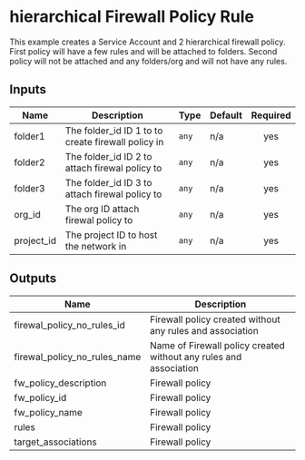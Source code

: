 #  hierarchical Firewall Policy Rule

This example creates a Service Account and 2 hierarchical firewall policy. First policy will have a few rules and will be attached to folders. Second policy will not be attached and any folders/org and will not have any rules.

<!-- BEGINNING OF PRE-COMMIT-TERRAFORM DOCS HOOK -->
## Inputs

| Name | Description | Type | Default | Required |
|------|-------------|------|---------|:--------:|
| folder1 | The folder\_id ID 1 to to create firewall policy in | `any` | n/a | yes |
| folder2 | The folder\_id ID 2 to attach firewal policy to | `any` | n/a | yes |
| folder3 | The folder\_id ID 3 to attach firewal policy to | `any` | n/a | yes |
| org\_id | The org ID attach firewal policy to | `any` | n/a | yes |
| project\_id | The project ID to host the network in | `any` | n/a | yes |

## Outputs

| Name | Description |
|------|-------------|
| firewal\_policy\_no\_rules\_id | Firewall policy created without any rules and association |
| firewal\_policy\_no\_rules\_name | Name of Firewall policy created without any rules and association |
| fw\_policy\_description | Firewall policy |
| fw\_policy\_id | Firewall policy |
| fw\_policy\_name | Firewall policy |
| rules | Firewall policy |
| target\_associations | Firewall policy |

<!-- END OF PRE-COMMIT-TERRAFORM DOCS HOOK -->
